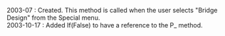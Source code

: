 2003-07 :  Created. This method is called when the user selects "Bridge Design" from the Special menu.  2003-10-17 : Added If(False) to have a reference to the P_ method.